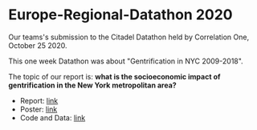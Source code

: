 # Europe-Regional-Datathon 2020

Our teams's submission to the Citadel Datathon held by Correlation One, October 25 2020.

This one week Datathon was about "Gentrification in NYC 2009-2018". 

The topic of our report is: **what  is  the  socioeconomic  impact  of  gentrification  in  the  New  York  metropolitan area?**
* Report: [link](https://github.com/QinmengLUAN/Europe-Regional-Datathon2020/blob/main/Team_6_Report.pdf)
* Poster: [link](https://github.com/QinmengLUAN/Europe-Regional-Datathon2020/blob/main/Team_6_datafolio.pdf)
* Code and Data: [link](https://github.com/QinmengLUAN/Europe-Regional-Datathon2020/tree/main/Team_6_code_and_data)
